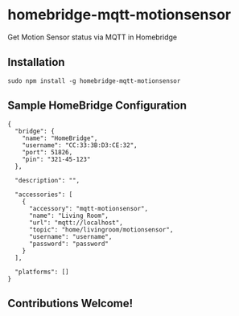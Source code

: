 # homebridge-mqtt-motionsensor

Get Motion Sensor status via MQTT in Homebridge

Installation
--------------------
    sudo npm install -g homebridge-mqtt-motionsensor


Sample HomeBridge Configuration
--------------------
    {
      "bridge": {
        "name": "HomeBridge",
        "username": "CC:33:3B:D3:CE:32",
        "port": 51826,
        "pin": "321-45-123"
      },

      "description": "",

      "accessories": [
        {
          "accessory": "mqtt-motionsensor",
          "name": "Living Room",
          "url": "mqtt://localhost",
          "topic": "home/livingroom/motionsensor",
          "username": "username",
          "password": "password"
        }
      ],

      "platforms": []
    }

Contributions Welcome!
--------------------

